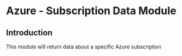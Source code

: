 # Azure - Subscription Data Module

## Introduction

This module will return data about a specific Azure subscription<br />

<!--- BEGIN_TF_DOCS --->
<!--- END_TF_DOCS --->